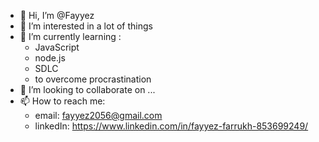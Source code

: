 - 👋 Hi, I’m @Fayyez
- 👀 I’m interested in a lot of things
- 🌱 I’m currently learning :
   - JavaScript
   - node.js
   - SDLC
   - to overcome procrastination
- 💞️ I’m looking to collaborate on ...
- 📫 How to reach me:
   -  email: fayyez2056@gmail.com
   -  linkedIn: https://www.linkedin.com/in/fayyez-farrukh-853699249/

<!---
Fayyez/Fayyez is a ✨ special ✨ repository because its `README.md` (this file) appears on your GitHub profile.
You can click the Preview link to take a look at your changes.
--->
